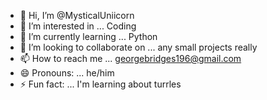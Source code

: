 - 👋 Hi, I’m @MysticalUniicorn
- 👀 I’m interested in ... Coding
- 🌱 I’m currently learning ... Python
- 💞️ I’m looking to collaborate on ... any small projects really
- 📫 How to reach me ... georgebridges196@gmail.com
- 😄 Pronouns: ... he/him
- ⚡ Fun fact: ... I'm learning about turrles

<!---
MysticalUniicorn/MysticalUniicorn is a ✨ special ✨ repository because its `README.md` (this file) appears on your GitHub profile.
You can click the Preview link to take a look at your changes.
--->
